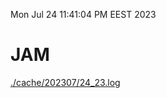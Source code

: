 Mon Jul 24 11:41:04 PM EEST 2023
# JAM
<a href='./cache/202307/24_23.log'>./cache/202307/24_23.log</a>
